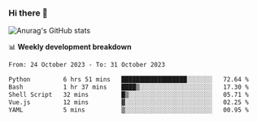 ### Hi there 👋
![Anurag's GitHub stats](https://github-readme-stats.vercel.app/api?username=jami1024&show_icons=true&theme=radical)

📊 **Weekly development breakdown**
<!--START_SECTION:waka-->

```txt
From: 24 October 2023 - To: 31 October 2023

Python         6 hrs 51 mins   ██████████████████░░░░░░░   72.64 %
Bash           1 hr 37 mins    ████▒░░░░░░░░░░░░░░░░░░░░   17.30 %
Shell Script   32 mins         █▒░░░░░░░░░░░░░░░░░░░░░░░   05.71 %
Vue.js         12 mins         ▓░░░░░░░░░░░░░░░░░░░░░░░░   02.25 %
YAML           5 mins          ▒░░░░░░░░░░░░░░░░░░░░░░░░   00.95 %
```

<!--END_SECTION:waka-->
<!--
**jami1024/jami1024** is a ✨ _special_ ✨ repository because its `README.md` (this file) appears on your GitHub profile.

Here are some ideas to get you started:

- 🔭 I’m currently working on ...
- 🌱 I’m currently learning ...
- 👯 I’m looking to collaborate on ...
- 🤔 I’m looking for help with ...
- 💬 Ask me about ...
- 📫 How to reach me: ...
- 😄 Pronouns: ...
- ⚡ Fun fact: ...
-->
